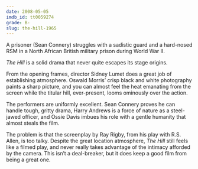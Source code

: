 ```yaml
---
date: 2008-05-05
imdb_id: tt0059274
grade: B-
slug: the-hill-1965
---
```


A prisoner (Sean Connery) struggles with a sadistic guard and a hard-nosed RSM in a North African British military prison during World War II.

_The Hill_ is a solid drama that never quite escapes its stage origins.

From the opening frames, director Sidney Lumet does a great job of establishing atmosphere. Oswald Morris’ crisp black and white photography paints a sharp picture, and you can almost feel the heat emanating from the screen while the titular hill, ever-present, looms ominously over the action.

The performers are uniformly excellent. Sean Connery proves he can handle tough, gritty drama, Harry Andrews is a force of nature as a steel-jawed officer, and Ossie Davis imbues his role with a gentle humanity that almost steals the film.

The problem is that the screenplay by Ray Rigby, from his play with R.S. Allen, is too talky. Despite the great location atmosphere, _The Hill_ still feels like a filmed play, and never really takes advantage of the intimacy afforded by the camera. This isn’t a deal-breaker, but it does keep a good film from being a great one.
